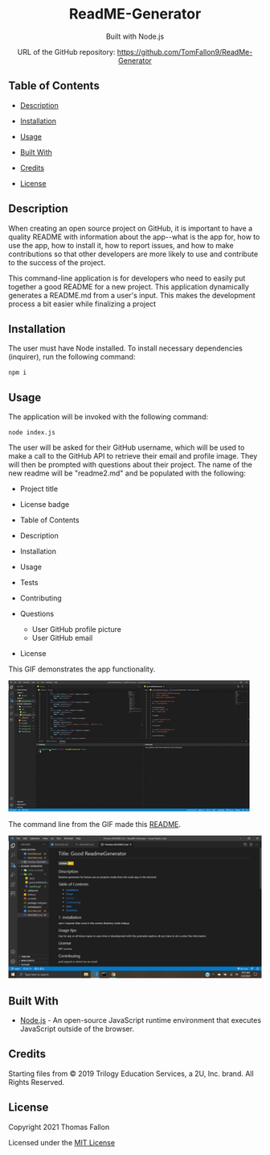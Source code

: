<div align="center">

# ReadME-Generator

Built with Node.js

URL of the GitHub repository: https://github.com/TomFallon9/ReadMe-Generator

</div>

## Table of Contents 

* [Description](#description)

* [Installation](#installation)
* [Usage](#usage)
* [Built With](#built-with)
* [Credits](#credits)
* [License](#license)

## Description

When creating an open source project on GitHub, it is important to have a quality README with information about the app--what is the app for, how to use the app, how to install it, how to report issues, and how to make contributions so that other developers are more likely to use and contribute to the success of the project.

This command-line application is for developers who need to easily put together a good README for a new project. This application dynamically generates a README.md from a user's input. This makes the development process a bit easier while finalizing a project



## Installation

The user must have Node installed. To install necessary dependencies  (inquirer), run the following command:
```
npm i
```



## Usage

The application will be invoked with the following command:

```
node index.js
```
The user will be asked for their GitHub username, which will be used to make a call to the GitHub API to retrieve their email and profile image. They will then be prompted with questions about their project.
The name of the new readme will be "readme2.md" and be populated with the following:

* Project title
* License badge
* Table of Contents
* Description
* Installation
* Usage
* Tests
* Contributing
* Questions
  * User GitHub profile picture
  * User GitHub email
 
* License

This GIF demonstrates the app functionality.

![](utils/readMe.gif)

The command line from the GIF made this [README](https://github.com/TomFallon9/ReadMe-Generator/blob/main/README2.md).

<img src='utils/screenshot21.png' width='550px' alt='README screenshot'>


## Built With

* [Node.js](https://nodejs.org/en/) - An open-source JavaScript runtime environment that executes JavaScript outside of the browser. 


## Credits


Starting files from © 2019 Trilogy Education Services, a 2U, Inc. brand. All Rights Reserved.


## License

Copyright 2021 Thomas Fallon

Licensed under the [MIT License](https://opensource.org/licenses/MIT)
